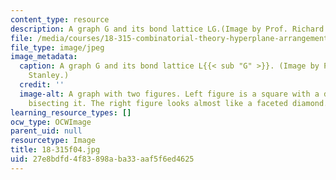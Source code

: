 ```yaml
---
content_type: resource
description: A graph G and its bond lattice LG.(Image by Prof. Richard Stanley.)
file: /media/courses/18-315-combinatorial-theory-hyperplane-arrangements-fall-2004/27e8bdfd4f83898aba33aaf5f6ed4625_18-315f04.jpg
file_type: image/jpeg
image_metadata:
  caption: A graph G and its bond lattice L{{< sub "G" >}}. (Image by Prof. Richard
    Stanley.)
  credit: ''
  image-alt: A graph with two figures. Left figure is a square with a diagonal line
    bisecting it. The right figure looks almost like a faceted diamond.
learning_resource_types: []
ocw_type: OCWImage
parent_uid: null
resourcetype: Image
title: 18-315f04.jpg
uid: 27e8bdfd-4f83-898a-ba33-aaf5f6ed4625
---
```

